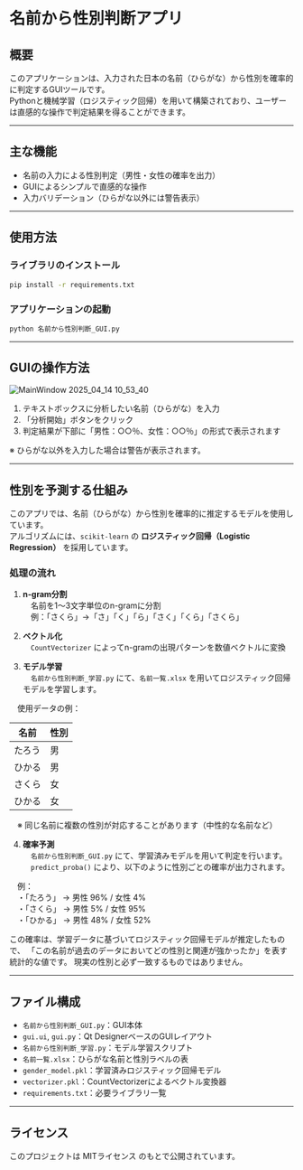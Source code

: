 # 名前から性別判断アプリ

## 概要

このアプリケーションは、入力された日本の名前（ひらがな）から性別を確率的に判定するGUIツールです。  
Pythonと機械学習（ロジスティック回帰）を用いて構築されており、ユーザーは直感的な操作で判定結果を得ることができます。

---

## 主な機能

- 名前の入力による性別判定（男性・女性の確率を出力）
- GUIによるシンプルで直感的な操作
- 入力バリデーション（ひらがな以外には警告表示）

---

## 使用方法

### ライブラリのインストール

```bash
pip install -r requirements.txt
```

### アプリケーションの起動

```bash
python 名前から性別判断_GUI.py
```

---

## GUIの操作方法

![MainWindow 2025_04_14 10_53_40](https://github.com/user-attachments/assets/91e99106-c0f2-4939-8df9-67d74837db8e)

1. テキストボックスに分析したい名前（ひらがな）を入力  
2. 「分析開始」ボタンをクリック  
3. 判定結果が下部に「男性：○○％、女性：○○％」の形式で表示されます

※ ひらがな以外を入力した場合は警告が表示されます。

---

## 性別を予測する仕組み

このアプリでは、名前（ひらがな）から性別を確率的に推定するモデルを使用しています。  
アルゴリズムには、`scikit-learn` の **ロジスティック回帰（Logistic Regression）** を採用しています。

### 処理の流れ

1. **n-gram分割**  
　名前を1～3文字単位のn-gramに分割  
　例：「さくら」→「さ」「く」「ら」「さく」「くら」「さくら」

2. **ベクトル化**  
　`CountVectorizer` によってn-gramの出現パターンを数値ベクトルに変換

3. **モデル学習**  
　`名前から性別判断_学習.py` にて、`名前一覧.xlsx` を用いてロジスティック回帰モデルを学習します。

　使用データの例：

| 名前   | 性別 |
|--------|------|
| たろう | 男   |
| ひかる | 男   |
| さくら | 女   |
| ひかる | 女   |

　※ 同じ名前に複数の性別が対応することがあります（中性的な名前など）

4. **確率予測**  
　`名前から性別判断_GUI.py` にて、学習済みモデルを用いて判定を行います。  
　`predict_proba()` により、以下のように性別ごとの確率が出力されます。

　例：  
　・「たろう」 → 男性 96% / 女性 4%  
　・「さくら」 → 男性 5% / 女性 95%  
　・「ひかる」 → 男性 48% / 女性 52%

この確率は、学習データに基づいてロジスティック回帰モデルが推定したもので、
「この名前が過去のデータにおいてどの性別と関連が強かったか」を表す統計的な値です。
現実の性別と必ず一致するものではありません。

---

## ファイル構成

- `名前から性別判断_GUI.py`：GUI本体
- `gui.ui`, `gui.py`：Qt DesignerベースのGUIレイアウト
- `名前から性別判断_学習.py`：モデル学習スクリプト
- `名前一覧.xlsx`：ひらがな名前と性別ラベルの表
- `gender_model.pkl`：学習済みロジスティック回帰モデル
- `vectorizer.pkl`：CountVectorizerによるベクトル変換器
- `requirements.txt`：必要ライブラリ一覧

---

## ライセンス

このプロジェクトは MITライセンス のもとで公開されています。



